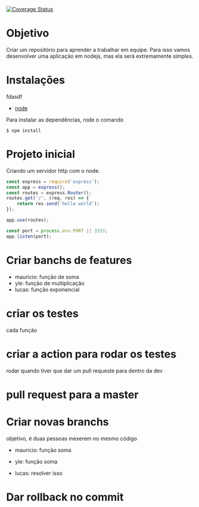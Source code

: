 <a href='https://coveralls.io/github/Muly-Org/how-to-use-github?branch=master'><img src='https://coveralls.io/repos/github/Muly-Org/how-to-use-github/badge.svg?branch=master' alt='Coverage Status' /></a>


# Objetivo
Criar um repositório para aprender a trabalhar em equipe. Para isso vamos desenvolver uma aplicação em nodejs, mas ela será extremamente simples.

# Instalações
fdasdf
- [node](https://nodejs.org/en/)

Para instalar as dependências, rode o comando
```shell
$ npm install
```

# Projeto inicial
Criando um servidor http com o node.

```JavaScript
const express = require('express');
const app = express();
const routes = express.Router();
routes.get('/', (req, res) => {
    return res.send('hello world');
});

app.use(routes);

const port = process.env.PORT || 3333;
app.listen(port);
```

# Criar banchs de features
- mauricio: função de soma
- yle: função de multiplicação
- lucas: função exponencial

# criar os testes
cada função

# criar a action para rodar os testes
rodar quando tiver que dar um pull requeste para dentro da dev

# pull request para a master

# Criar novas branchs
objetivo, é duas pessoas mexerem no mesmo código
- mauricio: função soma
- yle: função soma

- lucas: resolver isso

# Dar rollback no commit

